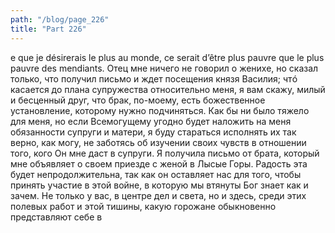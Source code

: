 ```yaml
---
path: "/blog/page_226"
title: "Part 226"
---
```


e que je désirerais le plus au monde, ce serait d’être plus pauvre que le plus pauvre des mendiants. Отец мне ничего не говорил о женихе, но сказал только, что получил письмо и ждет посещения князя Василия; чтó касается до плана супружества относительно меня, я вам скажу, милый и бесценный друг, что брак, по-моему, есть божественное установление, которому нужно подчиняться. Как бы ни было тяжело для меня, но если Всемогущему угодно будет наложить на меня обязанности супруги и матери, я буду стараться исполнять их так верно, как могу, не заботясь об изучении своих чувств в отношении того, кого Он мне даст в супруги.
Я получила письмо от брата, который мне объявляет о своем приезде с женой в Лысые Горы. Радость эта будет непродолжительна, так как он оставляет нас для того, чтобы принять участие в этой войне, в которую мы втянуты Бог знает как и зачем. Не только у вас, в центре дел и света, но и здесь, среди этих полевых работ и этой тишины, какую горожане обыкновенно представляют себе в 
